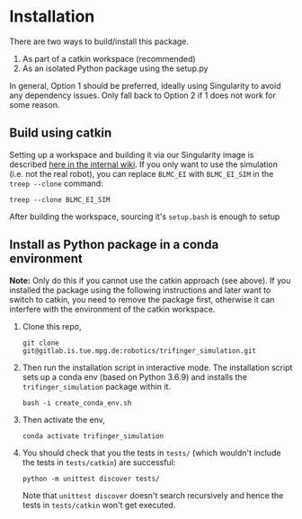 Installation
============

There are two ways to build/install this package.

1. As part of a catkin workspace (recommended)
2. As an isolated Python package using the setup.py

In general, Option 1 should be preferred, ideally using Singularity to avoid any
dependency issues.  Only fall back to Option 2 if 1 does not work for some
reason.

Build using catkin
------------------

Setting up a workspace and building it via our Singularity image is described
[here in the internal
wiki](https://atlas.is.localnet/confluence/display/AMDW/Getting+Started+with+BLMC+EI+Software).
If you only want to use the simulation (i.e. not the real robot), you can
replace `BLMC_EI` with `BLMC_EI_SIM` in the `treep --clone` command:

    treep --clone BLMC_EI_SIM

After building the workspace, sourcing it's `setup.bash` is enough to setup

Install as Python package in a conda environment
------------------------------------------------

**Note:** Only do this if you cannot use the catkin approach (see above).  If
you installed the package using the following instructions and later want to
switch to catkin, you need to remove the package first, otherwise it can
interfere with the environment of the catkin workspace.

1. Clone this repo,

       git clone git@gitlab.is.tue.mpg.de:robotics/trifinger_simulation.git

2. Then run the installation script in interactive mode. The installation
   script sets up a conda env (based on Python 3.6.9) and installs the
   `trifinger_simulation` package within it.

       bash -i create_conda_env.sh

3. Then activate the env,

       conda activate trifinger_simulation

4. You should check that you the tests in `tests/` (which wouldn't include the
   tests in `tests/catkin`) are successful:

       python -m unittest discover tests/

   Note that `unittest discover` doesn't search recursively and hence the tests
   in `tests/catkin` won't get executed.
